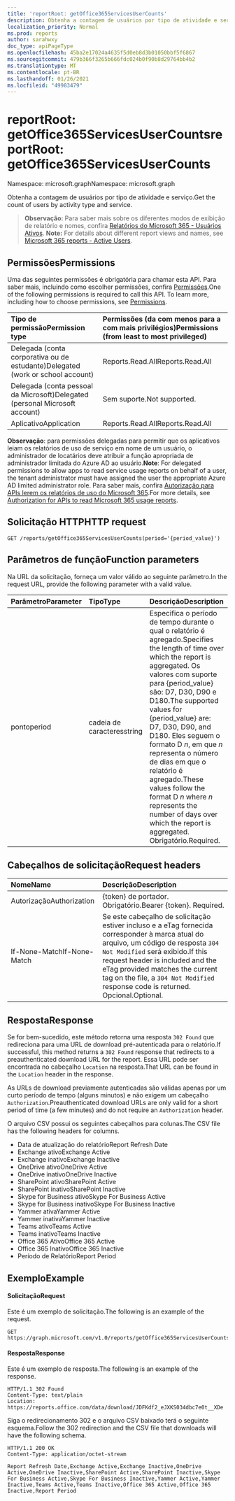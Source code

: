 ```yaml
---
title: 'reportRoot: getOffice365ServicesUserCounts'
description: Obtenha a contagem de usuários por tipo de atividade e serviço.
localization_priority: Normal
ms.prod: reports
author: sarahwxy
doc_type: apiPageType
ms.openlocfilehash: 45ba2e17024a4635f5d0eb8d3b01050bbf5f6867
ms.sourcegitcommit: 479b366f3265b666fdc024b0f90b8d29764bb4b2
ms.translationtype: MT
ms.contentlocale: pt-BR
ms.lasthandoff: 01/26/2021
ms.locfileid: "49983479"
---
```

# <a name="reportroot-getoffice365servicesusercounts"></a><span data-ttu-id="f0ccf-103">reportRoot: getOffice365ServicesUserCounts</span><span class="sxs-lookup"><span data-stu-id="f0ccf-103">reportRoot: getOffice365ServicesUserCounts</span></span>

<span data-ttu-id="f0ccf-104">Namespace: microsoft.graph</span><span class="sxs-lookup"><span data-stu-id="f0ccf-104">Namespace: microsoft.graph</span></span>

<span data-ttu-id="f0ccf-105">Obtenha a contagem de usuários por tipo de atividade e serviço.</span><span class="sxs-lookup"><span data-stu-id="f0ccf-105">Get the count of users by activity type and service.</span></span>

> <span data-ttu-id="f0ccf-106">**Observação:** Para saber mais sobre os diferentes modos de exibição de relatório e nomes, confira [Relatórios do Microsoft 365 - Usuários Ativos](https://support.office.com/client/Active-Users-fc1cf1d0-cd84-43fd-adb7-a4c4dfa8112d). </span><span class="sxs-lookup"><span data-stu-id="f0ccf-106">**Note:** For details about different report views and names, see [Microsoft 365 reports - Active Users](https://support.office.com/client/Active-Users-fc1cf1d0-cd84-43fd-adb7-a4c4dfa8112d).</span></span>

## <a name="permissions"></a><span data-ttu-id="f0ccf-107">Permissões</span><span class="sxs-lookup"><span data-stu-id="f0ccf-107">Permissions</span></span>

<span data-ttu-id="f0ccf-p101">Uma das seguintes permissões é obrigatória para chamar esta API. Para saber mais, incluindo como escolher permissões, confira [Permissões](/graph/permissions-reference).</span><span class="sxs-lookup"><span data-stu-id="f0ccf-p101">One of the following permissions is required to call this API. To learn more, including how to choose permissions, see [Permissions](/graph/permissions-reference).</span></span>

| <span data-ttu-id="f0ccf-110">Tipo de permissão</span><span class="sxs-lookup"><span data-stu-id="f0ccf-110">Permission type</span></span>                        | <span data-ttu-id="f0ccf-111">Permissões (da com menos para a com mais privilégios)</span><span class="sxs-lookup"><span data-stu-id="f0ccf-111">Permissions (from least to most privileged)</span></span> |
| :------------------------------------- | :--------------------------------------- |
| <span data-ttu-id="f0ccf-112">Delegada (conta corporativa ou de estudante)</span><span class="sxs-lookup"><span data-stu-id="f0ccf-112">Delegated (work or school account)</span></span>     | <span data-ttu-id="f0ccf-113">Reports.Read.All</span><span class="sxs-lookup"><span data-stu-id="f0ccf-113">Reports.Read.All</span></span>                         |
| <span data-ttu-id="f0ccf-114">Delegada (conta pessoal da Microsoft)</span><span class="sxs-lookup"><span data-stu-id="f0ccf-114">Delegated (personal Microsoft account)</span></span> | <span data-ttu-id="f0ccf-115">Sem suporte.</span><span class="sxs-lookup"><span data-stu-id="f0ccf-115">Not supported.</span></span>                           |
| <span data-ttu-id="f0ccf-116">Aplicativo</span><span class="sxs-lookup"><span data-stu-id="f0ccf-116">Application</span></span>                            | <span data-ttu-id="f0ccf-117">Reports.Read.All</span><span class="sxs-lookup"><span data-stu-id="f0ccf-117">Reports.Read.All</span></span>                         |

<span data-ttu-id="f0ccf-118">**Observação**: para permissões delegadas para permitir que os aplicativos leiam os relatórios de uso de serviço em nome de um usuário, o administrador de locatários deve atribuir a função apropriada de administrador limitada do Azure AD ao usuário.</span><span class="sxs-lookup"><span data-stu-id="f0ccf-118">**Note**: For delegated permissions to allow apps to read service usage reports on behalf of a user, the tenant administrator must have assigned the user the appropriate Azure AD limited administrator role.</span></span> <span data-ttu-id="f0ccf-119">Para saber mais, confira [Autorização para APIs lerem os relatórios de uso do Microsoft 365](/graph/reportroot-authorization).</span><span class="sxs-lookup"><span data-stu-id="f0ccf-119">For more details, see [Authorization for APIs to read Microsoft 365 usage reports](/graph/reportroot-authorization).</span></span>

## <a name="http-request"></a><span data-ttu-id="f0ccf-120">Solicitação HTTP</span><span class="sxs-lookup"><span data-stu-id="f0ccf-120">HTTP request</span></span>


<!-- { "blockType": "ignored" } --> 

```http
GET /reports/getOffice365ServicesUserCounts(period='{period_value}')
```

## <a name="function-parameters"></a><span data-ttu-id="f0ccf-121">Parâmetros de função</span><span class="sxs-lookup"><span data-stu-id="f0ccf-121">Function parameters</span></span>

<span data-ttu-id="f0ccf-122">Na URL da solicitação, forneça um valor válido ao seguinte parâmetro.</span><span class="sxs-lookup"><span data-stu-id="f0ccf-122">In the request URL, provide the following parameter with a valid value.</span></span>

| <span data-ttu-id="f0ccf-123">Parâmetro</span><span class="sxs-lookup"><span data-stu-id="f0ccf-123">Parameter</span></span> | <span data-ttu-id="f0ccf-124">Tipo</span><span class="sxs-lookup"><span data-stu-id="f0ccf-124">Type</span></span>   | <span data-ttu-id="f0ccf-125">Descrição</span><span class="sxs-lookup"><span data-stu-id="f0ccf-125">Description</span></span>                              |
| :-------- | :----- | :--------------------------------------- |
| <span data-ttu-id="f0ccf-126">ponto</span><span class="sxs-lookup"><span data-stu-id="f0ccf-126">period</span></span>    | <span data-ttu-id="f0ccf-127">cadeia de caracteres</span><span class="sxs-lookup"><span data-stu-id="f0ccf-127">string</span></span> | <span data-ttu-id="f0ccf-128">Especifica o período de tempo durante o qual o relatório é agregado.</span><span class="sxs-lookup"><span data-stu-id="f0ccf-128">Specifies the length of time over which the report is aggregated.</span></span> <span data-ttu-id="f0ccf-129">Os valores com suporte para {period_value} são: D7, D30, D90 e D180.</span><span class="sxs-lookup"><span data-stu-id="f0ccf-129">The supported values for {period_value} are: D7, D30, D90, and D180.</span></span> <span data-ttu-id="f0ccf-130">Eles seguem o formato D *n*, em que *n* representa o número de dias em que o relatório é agregado.</span><span class="sxs-lookup"><span data-stu-id="f0ccf-130">These values follow the format D *n* where *n* represents the number of days over which the report is aggregated.</span></span> <span data-ttu-id="f0ccf-131">Obrigatório.</span><span class="sxs-lookup"><span data-stu-id="f0ccf-131">Required.</span></span> |

## <a name="request-headers"></a><span data-ttu-id="f0ccf-132">Cabeçalhos de solicitação</span><span class="sxs-lookup"><span data-stu-id="f0ccf-132">Request headers</span></span>

| <span data-ttu-id="f0ccf-133">Nome</span><span class="sxs-lookup"><span data-stu-id="f0ccf-133">Name</span></span>          | <span data-ttu-id="f0ccf-134">Descrição</span><span class="sxs-lookup"><span data-stu-id="f0ccf-134">Description</span></span>                              |
| :------------ | :--------------------------------------- |
| <span data-ttu-id="f0ccf-135">Autorização</span><span class="sxs-lookup"><span data-stu-id="f0ccf-135">Authorization</span></span> | <span data-ttu-id="f0ccf-p104">{token} de portador. Obrigatório.</span><span class="sxs-lookup"><span data-stu-id="f0ccf-p104">Bearer {token}. Required.</span></span>                |
| <span data-ttu-id="f0ccf-138">If-None-Match</span><span class="sxs-lookup"><span data-stu-id="f0ccf-138">If-None-Match</span></span> | <span data-ttu-id="f0ccf-139">Se este cabeçalho de solicitação estiver incluso e a eTag fornecida corresponder à marca atual do arquivo, um código de resposta `304 Not Modified` será exibido.</span><span class="sxs-lookup"><span data-stu-id="f0ccf-139">If this request header is included and the eTag provided matches the current tag on the file, a `304 Not Modified` response code is returned.</span></span> <span data-ttu-id="f0ccf-140">Opcional.</span><span class="sxs-lookup"><span data-stu-id="f0ccf-140">Optional.</span></span> |

## <a name="response"></a><span data-ttu-id="f0ccf-141">Resposta</span><span class="sxs-lookup"><span data-stu-id="f0ccf-141">Response</span></span>

<span data-ttu-id="f0ccf-142">Se for bem-sucedido, este método retorna uma resposta `302 Found` que redireciona para uma URL de download pré-autenticada para o relatório.</span><span class="sxs-lookup"><span data-stu-id="f0ccf-142">If successful, this method returns a `302 Found` response that redirects to a preauthenticated download URL for the report.</span></span> <span data-ttu-id="f0ccf-143">Essa URL pode ser encontrada no cabeçalho `Location` na resposta.</span><span class="sxs-lookup"><span data-stu-id="f0ccf-143">That URL can be found in the `Location` header in the response.</span></span>

<span data-ttu-id="f0ccf-144">As URLs de download previamente autenticadas são válidas apenas por um curto período de tempo (alguns minutos) e não exigem um cabeçalho `Authorization`.</span><span class="sxs-lookup"><span data-stu-id="f0ccf-144">Preauthenticated download URLs are only valid for a short period of time (a few minutes) and do not require an `Authorization` header.</span></span>

<span data-ttu-id="f0ccf-145">O arquivo CSV possui os seguintes cabeçalhos para colunas.</span><span class="sxs-lookup"><span data-stu-id="f0ccf-145">The CSV file has the following headers for columns.</span></span>

- <span data-ttu-id="f0ccf-146">Data de atualização do relatório</span><span class="sxs-lookup"><span data-stu-id="f0ccf-146">Report Refresh Date</span></span>
- <span data-ttu-id="f0ccf-147">Exchange ativo</span><span class="sxs-lookup"><span data-stu-id="f0ccf-147">Exchange Active</span></span>
- <span data-ttu-id="f0ccf-148">Exchange inativo</span><span class="sxs-lookup"><span data-stu-id="f0ccf-148">Exchange Inactive</span></span>
- <span data-ttu-id="f0ccf-149">OneDrive ativo</span><span class="sxs-lookup"><span data-stu-id="f0ccf-149">OneDrive Active</span></span>
- <span data-ttu-id="f0ccf-150">OneDrive inativo</span><span class="sxs-lookup"><span data-stu-id="f0ccf-150">OneDrive Inactive</span></span>
- <span data-ttu-id="f0ccf-151">SharePoint ativo</span><span class="sxs-lookup"><span data-stu-id="f0ccf-151">SharePoint Active</span></span>
- <span data-ttu-id="f0ccf-152">SharePoint inativo</span><span class="sxs-lookup"><span data-stu-id="f0ccf-152">SharePoint Inactive</span></span>
- <span data-ttu-id="f0ccf-153">Skype for Business ativo</span><span class="sxs-lookup"><span data-stu-id="f0ccf-153">Skype For Business Active</span></span>
- <span data-ttu-id="f0ccf-154">Skype for Business inativo</span><span class="sxs-lookup"><span data-stu-id="f0ccf-154">Skype For Business Inactive</span></span>
- <span data-ttu-id="f0ccf-155">Yammer ativa</span><span class="sxs-lookup"><span data-stu-id="f0ccf-155">Yammer Active</span></span>
- <span data-ttu-id="f0ccf-156">Yammer inativa</span><span class="sxs-lookup"><span data-stu-id="f0ccf-156">Yammer Inactive</span></span>
- <span data-ttu-id="f0ccf-157">Teams ativo</span><span class="sxs-lookup"><span data-stu-id="f0ccf-157">Teams Active</span></span>
- <span data-ttu-id="f0ccf-158">Teams inativo</span><span class="sxs-lookup"><span data-stu-id="f0ccf-158">Teams Inactive</span></span>
- <span data-ttu-id="f0ccf-159">Office 365 Ativo</span><span class="sxs-lookup"><span data-stu-id="f0ccf-159">Office 365 Active</span></span>
- <span data-ttu-id="f0ccf-160">Office 365 Inativo</span><span class="sxs-lookup"><span data-stu-id="f0ccf-160">Office 365 Inactive</span></span>
- <span data-ttu-id="f0ccf-161">Período de Relatório</span><span class="sxs-lookup"><span data-stu-id="f0ccf-161">Report Period</span></span>

## <a name="example"></a><span data-ttu-id="f0ccf-162">Exemplo</span><span class="sxs-lookup"><span data-stu-id="f0ccf-162">Example</span></span>

#### <a name="request"></a><span data-ttu-id="f0ccf-163">Solicitação</span><span class="sxs-lookup"><span data-stu-id="f0ccf-163">Request</span></span>

<span data-ttu-id="f0ccf-164">Este é um exemplo de solicitação.</span><span class="sxs-lookup"><span data-stu-id="f0ccf-164">The following is an example of the request.</span></span>


<!--{
  "blockType": "ignored",
  "isComposable": true,
  "name": "reportroot_getoffice365servicesusercounts"
}-->

```msgraph-interactive
GET https://graph.microsoft.com/v1.0/reports/getOffice365ServicesUserCounts(period='D7')
```


#### <a name="response"></a><span data-ttu-id="f0ccf-165">Resposta</span><span class="sxs-lookup"><span data-stu-id="f0ccf-165">Response</span></span>

<span data-ttu-id="f0ccf-166">Este é um exemplo de resposta.</span><span class="sxs-lookup"><span data-stu-id="f0ccf-166">The following is an example of the response.</span></span>

<!-- {
  "blockType": "response",
  "truncated": true,
  "@odata.type": "microsoft.graph.report"
} -->

```http
HTTP/1.1 302 Found
Content-Type: text/plain
Location: https://reports.office.com/data/download/JDFKdf2_eJXKS034dbc7e0t__XDe
```

<span data-ttu-id="f0ccf-167">Siga o redirecionamento 302 e o arquivo CSV baixado terá o seguinte esquema.</span><span class="sxs-lookup"><span data-stu-id="f0ccf-167">Follow the 302 redirection and the CSV file that downloads will have the following schema.</span></span>

<!-- { "blockType": "ignored" } --> 

```http
HTTP/1.1 200 OK
Content-Type: application/octet-stream

Report Refresh Date,Exchange Active,Exchange Inactive,OneDrive Active,OneDrive Inactive,SharePoint Active,SharePoint Inactive,Skype For Business Active,Skype For Business Inactive,Yammer Active,Yammer Inactive,Teams Active,Teams Inactive,Office 365 Active,Office 365 Inactive,Report Period
```
<!-- uuid: 8fcb5dbc-d5aa-4681-8e31-b001d5168d79 
2015-10-25 14:57:30 UTC -->
<!-- {
  "type": "#page.annotation",
  "description": "Example",
  "keywords": "",
  "section": "documentation",
  "tocPath": "",
  "suppressions": [
  ]
}-->

